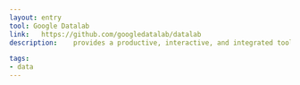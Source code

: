 ```yaml
---
layout: entry
tool: Google Datalab
link:	https://github.com/googledatalab/datalab
description:	provides a productive, interactive, and integrated tool to explore, visualize, analyze and transform data, bringing together the power of Python, SQL, JavaScript, and the Google Cloud Platform with services such as BigQuery and Storage

tags:
- data
---
```

